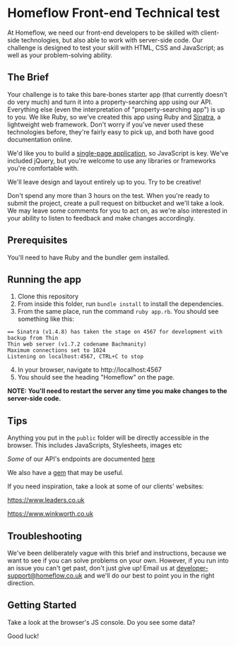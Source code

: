 # Homeflow Front-end Technical test

At Homeflow, we need our front-end developers to be skilled with client-side technologies, but also able to work with server-side code. Our challenge is designed to test your skill with HTML, CSS and JavaScript; as well as your problem-solving ability.

## The Brief

Your challenge is to take this bare-bones starter app (that currently doesn't do very much) and turn it into a property-searching app using our API. Everything else (even the interpretation of "property-searching app") is up to you. We like Ruby, so we've created this app using Ruby and [Sinatra](http://sinatrarb.com/), a lightweight web framework. Don't worry if you've never used these technologies before, they're fairly easy to pick up, and both have good documentation online.

We'd like you to build a [single-page application](https://en.wikipedia.org/wiki/Single-page_application), so JavaScript is key. We've included jQuery, but you're welcome to use any libraries or frameworks you're comfortable with.

We'll leave design and layout entirely up to you. Try to be creative!

Don't spend any more than 3 hours on the test. When you're ready to submit the project, create a pull request on bitbucket and we'll take a look. We may leave some comments for you to act on, as we're also interested in your ability to listen to feedback and make changes accordingly.

## Prerequisites

You'll need to have Ruby and the bundler gem installed.

## Running the app

1. Clone this repository
2. From inside this folder, run `bundle install` to install the dependencies.
3. From the same place, run the command `ruby app.rb`. You should see something like this:

```
== Sinatra (v1.4.8) has taken the stage on 4567 for development with backup from Thin
Thin web server (v1.7.2 codename Bachmanity)
Maximum connections set to 1024
Listening on localhost:4567, CTRL+C to stop
```

4. In your browser, navigate to http://localhost:4567
5. You should see the heading "Homeflow" on the page.

**NOTE: You'll need to restart the server any time you make changes to the server-side code.**

## Tips

Anything you put in the `public` folder will be directly accessible in the browser. This includes JavaScripts, Stylesheets, images etc

_Some_ of our API's endpoints are documented [here](http://developer.homeflow.co.uk/appendix)

We also have a [gem](http://developer.homeflow.co.uk/homeflow-api-gem/) that may be useful.

If you need inspiration, take a look at some of our clients' websites:

https://www.leaders.co.uk

https://www.winkworth.co.uk

## Troubleshooting

We've been deliberately vague with this brief and instructions, because we want to see if you can solve problems on your own. However, if you run into an issue you can't get past, don't just give up! Email us at developer-support@homeflow.co.uk and we'll do our best to point you in the right direction.

## Getting Started

Take a look at the browser's JS console. Do you see some data?

Good luck!
